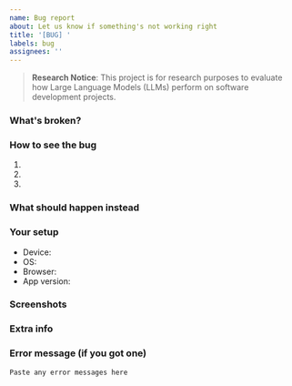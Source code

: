 ```yaml
---
name: Bug report
about: Let us know if something's not working right
title: '[BUG] '
labels: bug
assignees: ''
---
```


> **Research Notice**: This project is for research purposes to evaluate how Large Language Models (LLMs) perform on software development projects.

### What's broken?
<!-- Tell us what's not working in simple terms -->

### How to see the bug
<!-- What did you do when you found the problem? -->
1. 
2. 
3. 

### What should happen instead
<!-- What were you expecting to see? -->

### Your setup
<!-- These details help us figure things out -->
- Device: <!-- phone, laptop, etc. -->
- OS: <!-- Windows, Mac, Linux, iOS, Android -->
- Browser: <!-- Chrome, Firefox, Safari, etc. -->
- App version: <!-- if you know it -->

### Screenshots
<!-- If you have any pictures of the bug, drop them here -->

### Extra info
<!-- Anything else that might help us understand the problem -->

### Error message (if you got one)
```
Paste any error messages here
``` 
